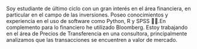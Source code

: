 
Soy estudiante de último ciclo con un gran interés en el área financiera, en particular en el campo de las inversiones. Poseo conocimientos y experiencia en el uso de software como Python, R y SPSS 👩‍💻.En complemento para lo financiero he utilizado Bloomberg. Estoy trabajando en el área de Precios de Transferencia en una consultora, principalmente analizamos que las transacciones se encuentren a valor de mercado. 

